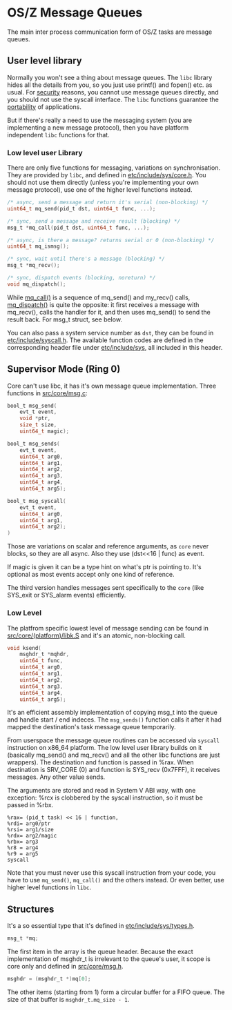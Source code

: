 OS/Z Message Queues
===================

The main inter process communication form of OS/Z tasks are message queues.

User level library
------------------

Normally you won't see a thing about message queues. The `libc` library hides all the details from you, so you just
use printf() and fopen() etc. as usual. For [security](https://github.com/bztsrc/osz/blob/master/docs/security.md) reasons, you cannot use message queues directly, and you should
not use the syscall interface. The `libc` functions guarantee the [portability](https://github.com/bztsrc/osz/blob/master/docs/porting.md) of applications.

But if there's really a need to use the messaging system (you are implementing a new message protocol), then you have platform
independent `libc` functions for that.

### Low level user Library

There are only five functions for messaging, variations on synchronisation. They are provided by `libc`, and defined in [etc/include/sys/core.h](https://github.com/bztsrc/osz/blob/master/etc/include/sys/core.h).
You should not use them directly (unless you're implementing your own message protocol), use one of the higher level functions instead.

```c
/* async, send a message and return it's serial (non-blocking) */
uint64_t mq_send(pid_t dst, uint64_t func, ...);

/* sync, send a message and receive result (blocking) */
msg_t *mq_call(pid_t dst, uint64_t func, ...);

/* async, is there a message? returns serial or 0 (non-blocking) */
uint64_t mq_ismsg();

/* sync, wait until there's a message (blocking) */
msg_t *mq_recv();

/* sync, dispatch events (blocking, noreturn) */
void mq_dispatch();
```
While [mq_call()](https://github.com/bztsrc/osz/blob/master/src/lib/libc/x86_64/syscall.S) is a sequence of mq_send() and my_recv() calls, [mq_dispatch()](https://github.com/bztsrc/osz/blob/master/src/lib/libc/dispatch.c) is quite the opposite: it first
receives a message with mq_recv(), calls the handler for it, and then uses mq_send() to send the result back. For msg_t struct, see below.

You can also pass a system service number as `dst`, they can be found in [etc/include/syscall.h](https://github.com/bztsrc/osz/blob/master/etc/include/syscall.h). The available function codes
are defined in the corresponding header file under [etc/include/sys](https://github.com/bztsrc/osz/blob/master/etc/include/sys), all included in this header.

Supervisor Mode (Ring 0)
------------------------

Core can't use libc, it has it's own message queue implementation. Three functions in [src/core/msg.c](https://github.com/bztsrc/osz/blob/master/src/core/msg.c):

```c
bool_t msg_send(
    evt_t event,
    void *ptr,
    size_t size,
    uint64_t magic);

bool_t msg_sends(
    evt_t event,
    uint64_t arg0,
    uint64_t arg1,
    uint64_t arg2,
    uint64_t arg3,
    uint64_t arg4,
    uint64_t arg5);

bool_t msg_syscall(
    evt_t event,
    uint64_t arg0,
    uint64_t arg1,
    uint64_t arg2);
)
```

Those are variations on scalar and reference arguments, as `core` never blocks, so they are all async.
Also they use (dst<<16 | func) as event.

If magic is given it can be a type hint on what's ptr is pointing to. It's optional as most events accept
only one kind of reference.

The third version handles messages sent specifically to the `core` (like SYS_exit or SYS_alarm events) efficiently.

### Low Level

The platfrom specific lowest level of message sending can be found in [src/core/(platform)/libk.S](https://github.com/bztsrc/osz/blob/master/src/core/x86_64/libk.S) and it's an atomic, non-blocking call.

```c
void ksend(
    msghdr_t *mqhdr,
    uint64_t func,
    uint64_t arg0,
    uint64_t arg1,
    uint64_t arg2,
    uint64_t arg3,
    uint64_t arg4,
    uint64_t arg5);
```

It's an efficient assembly implementation of copying msg_t into the queue and handle start / end indeces. The `msg_sends()`
function calls it after it had mapped the destination's task message queue temporarily.

From userspace the message queue routines can be accessed via `syscall` instruction on x86_64 platform. The low level user library
builds on it (basically mq_send() and mq_recv() and all the other libc functions are just wrappers).
The destination and function is passed in %rax. When destination is SRV_CORE (0) and function is SYS_recv (0x7FFF), it receives
messages. Any other value sends.

The arguments are stored and read in System V ABI way, with one exception: %rcx is clobbered by the syscall instruction, so
it must be passed in %rbx.
```
%rax= (pid_t task) << 16 | function,
%rdi= arg0/ptr
%rsi= arg1/size
%rdx= arg2/magic
%rbx= arg3
%r8 = arg4
%r9 = arg5
syscall
```
Note that you must never use this syscall instruction from your code, you have to use `mq_send()`, `mq_call()` and the others instead.
Or even better, use higher level functions in `libc`.

Structures
----------

It's a so essential type that it's defined in [etc/include/sys/types.h](https://github.com/bztsrc/osz/blob/master/etc/include/sys/types.h#L117).

```c
msg_t *mq;
```

The first item in the array is the queue header. Because the exact implementation of msghdr_t is irrelevant to the queue's user, it scope is core only and defined
in [src/core/msg.h](https://github.com/bztsrc/osz/blob/master/src/core/msg.h).

```c
msghdr = (msghdr_t *)mq[0];
```

The other items (starting from 1) form a circular buffer for a FIFO queue. The size of that buffer is `msghdr_t.mq_size - 1`.

